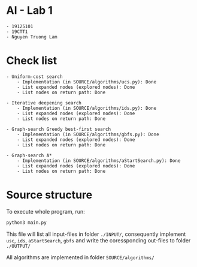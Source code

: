 # AI - Lab 1

    - 19125101
    - 19CTT1
    - Nguyen Truong Lam

# Check list

    - Uniform-cost search
    	- Implementation (in SOURCE/algorithms/ucs.py): Done
    	- List expanded nodes (explored nodes): Done
    	- List nodes on return path: Done

    - Iterative deepening search
    	- Implementation (in SOURCE/algorithms/ids.py): Done
    	- List expanded nodes (explored nodes): Done
    	- List nodes on return path: Done

    - Graph-search Greedy best-first search
    	- Implementation (in SOURCE/algorithms/gbfs.py): Done
    	- List expanded nodes (explored nodes): Done
    	- List nodes on return path: Done

    - Graph-search A*
    	- Implementation (in SOURCE/algorithms/aStartSearch.py): Done
    	- List expanded nodes (explored nodes): Done
    	- List nodes on return path: Done

# Source structure

To execute whole program, run:

```bash
python3 main.py
```

This file will list all input-files in folder `./INPUT/`, consequently implement `usc`, `ids`, `aStartSearch`, `gbfs` and write the coressponding out-files to folder `./OUTPUT/`

All algorithms are implemented in folder `SOURCE/algorithms/`
